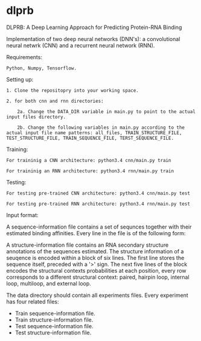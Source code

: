 # dlprb
DLPRB: A Deep Learning Approach for Predicting Protein-RNA Binding

Implementation of two deep neural networks (DNN's): a convolutional neural netwrk (CNN) and a recurrent neural network (RNN).

Requirements:

	Python, Numpy, Tensorflow.

Setting up:

	1. Clone the repositopry into your working space.

	2. for both cnn and rnn directories:

		2a. Change the DATA_DIR variable in main.py to point to the actual input files directory.

		2b. Change the following variables in main.py according to the actual input file name patterns: all_files, TRAIN_STRUCTURE_FILE, TEST_STRUCTURE_FILE, TRAIN_SEQUENCE_FILE, TERST_SEQUENCE_FILE.

Training:

	For traininig a CNN architecture: python3.4 cnn/main.py train

	For traininig an RNN architecture: python3.4 rnn/main.py train

Testing:

	For testing pre-trained CNN architecture: python3.4 cnn/main.py test

	For testing pre-trained RNN architecture: python3.4 rnn/main.py test

Input format:

A sequence-information file contains a set of sequnces together with their estimated binding affinities. 
Every line in the file is of the following form: <binding-affinity> <RNA-sequence>

A structure-information file contains an RNA secondary structure annotations of the sequences estimated. The structure information of a seuqence is encoded within a block of six lines. 
The first line stores the sequence itself, preceded with a '>' sign.
The next five lines of the block encodes the structural contexts probabilities at each position, every row corresponds to a different structural context: paired, hairpin loop, internal loop, multiloop, and external loop.

The data directory should contain all experiments files. Every experiment has four related files: 
- Train sequence-information file.
- Train structure-information file.
- Test sequence-information file.
- Test structure-information file.

